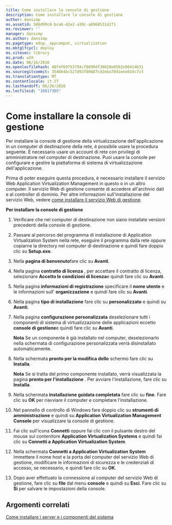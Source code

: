 ```yaml
---
title: Come installare la console di gestione
description: Come installare la console di gestione
author: dansimp
ms.assetid: 586d99c8-bca6-42e2-a39c-a696053142f1
ms.reviewer: ''
manager: dansimp
ms.author: dansimp
ms.pagetype: mdop, appcompat, virtualization
ms.mktglfcycl: deploy
ms.sitesec: library
ms.prod: w10
ms.date: 06/16/2016
ms.openlocfilehash: 48f4f69753794cf8099df36828e0502e98414b31
ms.sourcegitcommit: 354664bc527d93f80687cd2eba70d1eea024c7c3
ms.translationtype: MT
ms.contentlocale: it-IT
ms.lasthandoff: 06/26/2020
ms.locfileid: "10817305"
---
```

# Come installare la console di gestione


Per installare la console di gestione della virtualizzazione dell'applicazione in un computer di destinazione della rete, è possibile usare la procedura seguente. È necessario usare un account di rete con privilegi di amministratore nel computer di destinazione. Puoi usare la console per configurare e gestire la piattaforma di sistema di virtualizzazione dell'applicazione.

Prima di poter eseguire questa procedura, è necessario installare il servizio Web Application Virtualization Management in questo o in un altro computer. Il servizio Web di gestione consente di accedere all'archivio dati e al controller di dominio. Per altre informazioni sull'installazione del servizio Web, vedere [come installare il servizio Web di gestione](how-to-install-the-management-web-service.md).

**Per installare la console di gestione**

1.  Verificare che nel computer di destinazione non siano installate versioni precedenti della console di gestione.

2.  Passare al percorso del programma di installazione di Application Virtualization System nella rete, eseguire il programma dalla rete oppure copiarne la directory nel computer di destinazione e quindi fare doppio clic su **Setup.exe**.

3.  Nella **pagina di benvenuto**fare clic su **Avanti**.

4.  Nella pagina **contratto di licenza** , per accettare il contratto di licenza, selezionare **Accetto le condizioni di licenza**e quindi fare clic su **Avanti**.

5.  Nella pagina **informazioni di registrazione** specificare il **nome utente** e le informazioni sull' **organizzazione** e quindi fare clic su **Avanti**.

6.  Nella pagina **tipo di installazione** fare clic su **personalizzato** e quindi su **Avanti**.

7.  Nella pagina **configurazione personalizzata** deselezionare tutti i componenti di sistema di virtualizzazione delle applicazioni eccetto **console di gestione**e quindi fare clic su **Avanti**.

    **Nota**  Se un componente è già installato nel computer, deselezionarlo nella schermata di configurazione personalizzata verrà disinstallato automaticamente.

     

8.  Nella schermata **pronto per la modifica dello** schermo fare clic su **Installa**.

    **Nota**  Se si tratta del primo componente installato, verrà visualizzata la pagina **pronto per l'installazione** . Per avviare l'installazione, fare clic su **Installa**.

     

9.  Nella schermata **installazione guidata completata** fare clic su **fine**. Fare clic su **OK** per riavviare il computer e completare l'installazione.

10. Nel pannello di controllo di Windows fare doppio clic su **strumenti di amministrazione** e quindi su **Application Virtualization Management Console** per visualizzare la console di gestione.

11. Fai clic sull'icona **Connetti** oppure fai clic con il pulsante destro del mouse sul contenitore **Application Virtualization Systems** e quindi fai clic su **Connetti a Application Virtualization System**.

12. Nella schermata **Connetti a Application Virtualization System** immettere il nome host e la porta del computer del servizio Web di gestione, modificare le informazioni di sicurezza e le credenziali di accesso, se necessario, e quindi fare clic su **OK**.

13. Dopo aver effettuato la connessione al computer del servizio Web di gestione, fare clic su **file** dal menu **console** e quindi su **Esci**. Fare clic su **Sì** per salvare le impostazioni della console.

## Argomenti correlati


[Come installare i server e i componenti del sistema](how-to-install-the-servers-and-system-components.md)

 

 





